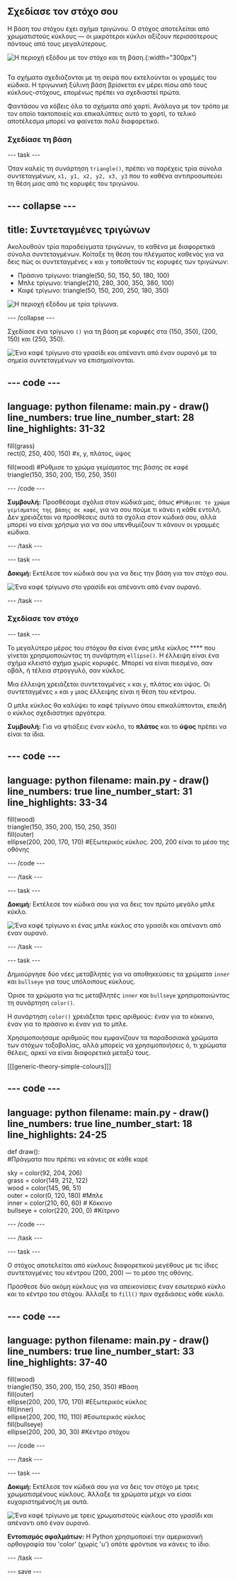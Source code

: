 ## Σχεδίασε τον στόχο σου
<div style="display: flex; flex-wrap: wrap">
<div style="flex-basis: 200px; flex-grow: 1; margin-right: 15px;">
Η βάση του στόχου έχει σχήμα τριγώνου. Ο στόχος αποτελείται από χρωματιστούς κύκλους — οι μικρότεροι κύκλοι αξίζουν περισσότερους πόντους από τους μεγαλύτερους. 
</div>
<div>

![Η περιοχή εξόδου με τον στόχο και τη βάση.](images/three-circles.png){:width="300px"}

</div>
</div>

Τα σχήματα σχεδιάζονται με τη σειρά που εκτελούνται οι γραμμές του κώδικα. Η τριγωνική ξύλινη βάση βρίσκεται εν μέρει πίσω από τους κύκλους-στόχους, επομένως πρέπει να σχεδιαστεί πρώτα.

Φαντάσου να κόβεις όλα τα σχήματα από χαρτί. Ανάλογα με τον τρόπο με τον οποίο τακτοποιείς και επικαλύπτεις αυτό το χαρτί, το τελικό αποτέλεσμα μπορεί να φαίνεται πολύ διαφορετικό.

### Σχεδίασε τη βάση

--- task ---

Όταν καλείς τη συνάρτηση `triangle()`, πρέπει να παρέχεις τρία σύνολα συντεταγμένων, `x1, y1, x2, y2, x3, y3` που το καθένα αντιπροσωπεύει τη θέση μιας από τις κορυφές του τριγώνου.

--- collapse ---
---
title: Συντεταγμένες τριγώνων
---

  Ακολουθούν τρία παραδείγματα τριγώνων, το καθένα με διαφορετικά σύνολα συντεταγμένων. Κοίταξε τη θέση του πλέγματος καθενός για να δεις πώς οι συντεταγμένες `x` και `y` τοποθετούν τις κορυφές των τριγώνων:
  + Πράσινο τρίγωνο: triangle(50, 50, 150, 50, 180, 100)
  + Μπλε τρίγωνο: triangle(210, 280, 300, 350, 380, 100)
  + Καφέ τρίγωνο: triangle(50, 150, 200, 250, 180, 350)

  ![Η περιοχή εξόδου με τρία τρίγωνα.](images/triangles-coords.png)

--- /collapse ---

Σχεδίασε ένα τρίγωνο `()` για τη βάση με κορυφές στα (150, 350), (200, 150) και (250, 350).

![Ένα καφέ τρίγωνο στο γρασίδι και απέναντι από έναν ουρανό με τα σημεία συντεταγμένων να επισημαίνονται.](images/stand_coords.png)

--- code ---
---
language: python 
filename: main.py - draw() 
line_numbers: true 
line_number_start: 28
line_highlights: 31-32
---

  fill(grass)   
  rect(0, 250, 400, 150) #x, y, πλάτος, ύψος

  fill(wood) #Ρύθμισε το χρώμα γεμίσματος της βάσης σε καφέ     
  triangle(150, 350, 200, 150, 250, 350)


--- /code ---

**Συμβουλή:** Προσθέσαμε σχόλια στον κώδικά μας, όπως `#Ρύθμισε το χρώμα γεμίσματος της βάσης σε καφέ`, για να σου πούμε τι κάνει η κάθε εντολή. Δεν χρειάζεται να προσθέσεις αυτά τα σχόλια στον κώδικά σου, αλλά μπορεί να είναι χρήσιμα για να σου υπενθυμίζουν τι κάνουν οι γραμμές κώδικα.

--- /task ---

--- task ---

**Δοκιμή:** Εκτέλεσε τον κώδικά σου για να δεις την βάση για τον στόχο σου.

![Ένα καφέ τρίγωνο στο γρασίδι και απέναντι από έναν ουρανό.](images/target-stand.png)

--- /task ---

### Σχεδίασε τον στόχο

--- task ---

Το μεγαλύτερο μέρος του στόχου θα είναι ένας μπλε κύκλος **** που γίνεται χρησιμοποιώντας τη συνάρτηση `ellipse()`. Η έλλειψη είναι ένα σχήμα κλειστό σχήμα χωρίς κορυφές. Μπορεί να είναι πιεσμένο, σαν οβάλ, ή τέλεια στρογγυλό, σαν κύκλος.

Μια έλλειψη χρειάζεται συντεταγμένες `x` και `y`, πλάτος και ύψος. Οι συντεταγμένες `x` και `y` μιας έλλειψης είναι η θέση του κέντρου.

Ο μπλε κύκλος θα καλύψει το καφέ τρίγωνο όπου επικαλύπτονται, επειδή ο κύκλος σχεδιάστηκε αργότερα.

**Συμβουλή:** Για να φτιάξεις έναν κύκλο, το **πλάτος** και το **ύψος** πρέπει να είναι τα ίδια.

--- code ---
---
language: python 
filename: main.py - draw() 
line_numbers: true 
line_number_start: 31
line_highlights: 33-34
---

  fill(wood)   
  triangle(150, 350, 200, 150, 250, 350)   
  fill(outer)    
  ellipse(200, 200, 170, 170) #Εξωτερικός κύκλος. 200, 200 είναι το μέσο της οθόνης

--- /code ---

--- /task ---

--- task ---

**Δοκιμή:** Εκτέλεσε τον κώδικά σου για να δεις τον πρώτο μεγάλο μπλε κύκλο.

![Ένα καφέ τρίγωνο κι ένας μπλε κύκλος στο γρασίδι και απέναντι από έναν ουρανό.](images/blue-circle.png)

--- /task ---

--- task ---

Δημιούργησε δύο νέες μεταβλητές για να αποθηκεύσεις τα χρώματα `inner` και `bullseye` για τους υπόλοιπους κύκλους.

Όρισε τα χρώματα για τις μεταβλητές `inner` και `bullseye` χρησιμοποιώντας τη συνάρτηση `color()`.

Η συνάρτηση `color()` χρειάζεται τρεις αριθμούς: έναν για το κόκκινο, έναν για το πράσινο κι έναν για το μπλε.

Χρησιμοποιήσαμε αριθμούς που εμφανίζουν τα παραδοσιακά χρώματα των στόχων τοξοβολίας, αλλά μπορείς να χρησιμοποιήσεις ό, τι χρώματα θέλεις, αρκεί να είναι διαφορετικά μεταξύ τους.

[[[generic-theory-simple-colours]]]

--- code ---
---
language: python 
filename: main.py - draw() 
line_numbers: true 
line_number_start: 18
line_highlights: 24-25
---

def draw():   
  #Πράγματα που πρέπει να κάνεις σε κάθε καρέ

  sky = color(92, 204, 206)   
  grass = color(149, 212, 122)   
  wood = color(145, 96, 51)   
  outer = color(0, 120, 180) #Μπλε    
  inner = color(210, 60, 60) # Κόκκινο    
  bullseye = color(220, 200, 0) #Κίτρινο

--- /code ---

--- /task ---

--- task ---

Ο στόχος αποτελείται από κύκλους διαφορετικού μεγέθους με τις ίδιες συντεταγμένες του κέντρου (200, 200) — το μέσο της οθόνης.

Πρόσθεσε δύο ακόμη κύκλους για να απεικονίσεις έναν εσωτερικό κύκλο και το κέντρο του στόχου. Άλλαξε το `fill()` πριν σχεδιάσεις κάθε κύκλο.

--- code ---
---
language: python 
filename: main.py - draw() 
line_numbers: true 
line_number_start: 33
line_highlights: 37-40
---

  fill(wood)    
  triangle(150, 350, 200, 150, 250, 350) #Βάση    
  fill(outer)   
  ellipse(200, 200, 170, 170) #Εξωτερικός κύκλος   
  fill(inner)   
  ellipse(200, 200, 110, 110) #Εσωτερικός κύκλος   
  fill(bullseye)   
  ellipse(200, 200, 30, 30) #Κέντρο στόχου

--- /code ---

--- /task ---

--- task ---

**Δοκιμή:** Εκτέλεσε τον κώδικά σου για να δεις τον στόχο με τρεις χρωματισμένους κύκλους. Άλλαξε τα χρώματα μέχρι να είσαι ευχαριστημένος/η με αυτά.

![Ένα καφέ τρίγωνο με τρεις χρωματιστούς κύκλους στο γρασίδι και απέναντι από έναν ουρανό.](images/three-circles.png)

**Εντοπισμός σφαλμάτων:** Η Python χρησιμοποιεί την αμερικανική ορθογραφία του 'color' (χωρίς 'u') οπότε φρόντισε να κάνεις το ίδιο.

--- /task ---

--- save ---

